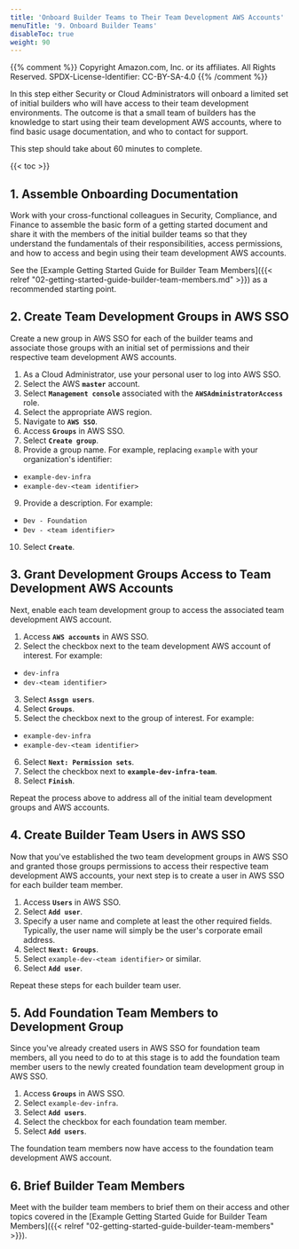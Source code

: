 ```yaml
---
title: 'Onboard Builder Teams to Their Team Development AWS Accounts'
menuTitle: '9. Onboard Builder Teams'
disableToc: true
weight: 90
---
```


{{% comment %}}
Copyright Amazon.com, Inc. or its affiliates. All Rights Reserved.
SPDX-License-Identifier: CC-BY-SA-4.0
{{% /comment %}}

In this step either Security or Cloud Administrators will onboard a limited set of initial builders who will have access to their team development environments. The outcome is that a small team of builders has the knowledge to start using their team development AWS accounts, where to find basic usage documentation, and who to contact for support.

This step should take about 60 minutes to complete.

{{< toc >}}

## 1. Assemble Onboarding Documentation

Work with your cross-functional colleagues in Security, Compliance, and Finance to assemble the basic form of a getting started document and share it with the members of the initial builder teams so that they understand the fundamentals of their responsibilities, access permissions, and how to access and begin using their team development AWS accounts. 

See the [Example Getting Started Guide for Builder Team Members]({{< relref "02-getting-started-guide-builder-team-members.md" >}}) as a recommended starting point.

## 2. Create Team Development Groups in AWS SSO

Create a new group in AWS SSO for each of the builder teams and associate those groups with an initial set of permissions and their respective team development AWS accounts.

1. As a Cloud Administrator, use your personal user to log into AWS SSO.
2. Select the AWS **`master`** account.
3. Select **`Management console`** associated with the **`AWSAdministratorAccess`** role.
4. Select the appropriate AWS region.
5. Navigate to **`AWS SSO`**.
6. Access **`Groups`** in AWS SSO.
7. Select **`Create group`**.
8. Provide a group name. For example, replacing `example` with your organization's identifier:
  * `example-dev-infra`
  * `example-dev-<team identifier>`
9. Provide a description. For example:
  * `Dev - Foundation`
  * `Dev - <team identifier>`
10. Select **`Create`**.

## 3. Grant Development Groups Access to Team Development AWS Accounts

Next, enable each team development group to access the associated team development AWS account.

1. Access **`AWS accounts`** in AWS SSO.
2. Select the checkbox next to the team development AWS account of interest. For example:
  * `dev-infra`
  * `dev-<team identifier>`
3. Select **`Assgn users`**.
4. Select **`Groups`**.
5. Select the checkbox next to the group of interest. For example:
  * `example-dev-infra`
  * `example-dev-<team identifier>`
6. Select **`Next: Permission sets`**.
7. Select the checkbox next to **`example-dev-infra-team`**.
8. Select **`Finish`**.

Repeat the process above to address all of the initial team development groups and AWS accounts.

## 4. Create Builder Team Users in AWS SSO

Now that you've established the two team development groups in AWS SSO and granted those groups permissions to access their respective team development AWS accounts, your next step is to create a user in AWS SSO for each builder team member.

1. Access **`Users`** in AWS SSO.
2. Select **`Add user`**.
4. Specify a user name and complete at least the other required fields. Typically, the user name will simply be the user's corporate email address.
5. Select **`Next: Groups`**.
6. Select `example-dev-<team identifier>` or similar.
7. Select **`Add user`**.

Repeat these steps for each builder team user.

## 5. Add Foundation Team Members to Development Group

Since you've already created users in AWS SSO for foundation team members, all you need to do to at this stage is to add the foundation team member users to the newly created foundation team development group in AWS SSO.

1. Access **`Groups`** in AWS SSO.
2. Select `example-dev-infra`.
3. Select **`Add users`**.
4. Select the checkbox for each foundation team member.
5. Select **`Add users`**.

The foundation team members now have access to the foundation team development AWS account.

## 6. Brief Builder Team Members

Meet with the builder team members to brief them on their access and other topics covered in the [Example Getting Started Guide for Builder Team Members]({{< relref "02-getting-started-guide-builder-team-members" >}}).